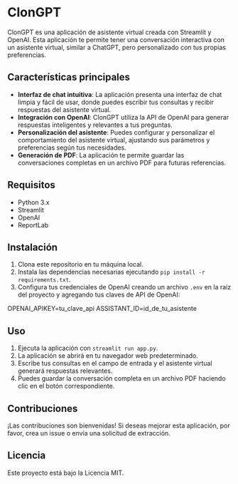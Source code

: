# ClonGPT

ClonGPT es una aplicación de asistente virtual creada con Streamlit y OpenAI. Esta aplicación te permite tener una conversación interactiva con un asistente virtual, similar a ChatGPT, pero personalizado con tus propias preferencias.

## Características principales

- **Interfaz de chat intuitiva**: La aplicación presenta una interfaz de chat limpia y fácil de usar, donde puedes escribir tus consultas y recibir respuestas del asistente virtual.
- **Integración con OpenAI**: ClonGPT utiliza la API de OpenAI para generar respuestas inteligentes y relevantes a tus preguntas.
- **Personalización del asistente**: Puedes configurar y personalizar el comportamiento del asistente virtual, ajustando sus parámetros y preferencias según tus necesidades.
- **Generación de PDF**: La aplicación te permite guardar las conversaciones completas en un archivo PDF para futuras referencias.

## Requisitos

- Python 3.x
- Streamlit
- OpenAI
- ReportLab

## Instalación

1. Clona este repositorio en tu máquina local.
2. Instala las dependencias necesarias ejecutando `pip install -r requirements.txt`.
3. Configura tus credenciales de OpenAI creando un archivo `.env` en la raíz del proyecto y agregando tus claves de API de OpenAI:

OPENAI_APIKEY=tu_clave_api
ASSISTANT_ID=id_de_tu_asistente

## Uso

1. Ejecuta la aplicación con `streamlit run app.py`.
2. La aplicación se abrirá en tu navegador web predeterminado.
3. Escribe tus consultas en el campo de entrada y el asistente virtual generará respuestas relevantes.
4. Puedes guardar la conversación completa en un archivo PDF haciendo clic en el botón correspondiente.

## Contribuciones

¡Las contribuciones son bienvenidas! Si deseas mejorar esta aplicación, por favor, crea un issue o envía una solicitud de extracción.

## Licencia

Este proyecto está bajo la Licencia MIT. 


